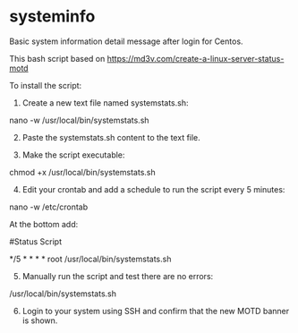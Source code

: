 # systeminfo
Basic system information detail message after login for Centos. 

This bash script based on https://md3v.com/create-a-linux-server-status-motd

To install the script:

1. Create a new text file named systemstats.sh:

nano -w /usr/local/bin/systemstats.sh

2. Paste the systemstats.sh content to the text file.

3. Make the script executable:

chmod +x /usr/local/bin/systemstats.sh

4. Edit your crontab and add a schedule to run the script every 5 minutes:

nano -w /etc/crontab

At the bottom add:

#Status Script

*/5 * * * * root /usr/local/bin/systemstats.sh

5. Manually run the script and test there are no errors:

/usr/local/bin/systemstats.sh

6. Login to your system using SSH and confirm that the new MOTD banner is shown.
